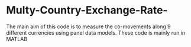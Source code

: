 # Multy-Country-Exchange-Rate-
The main aim of this code is to measure the co-movements along 9 different currencies using panel data models. 
These code is mainly run in MATLAB 

